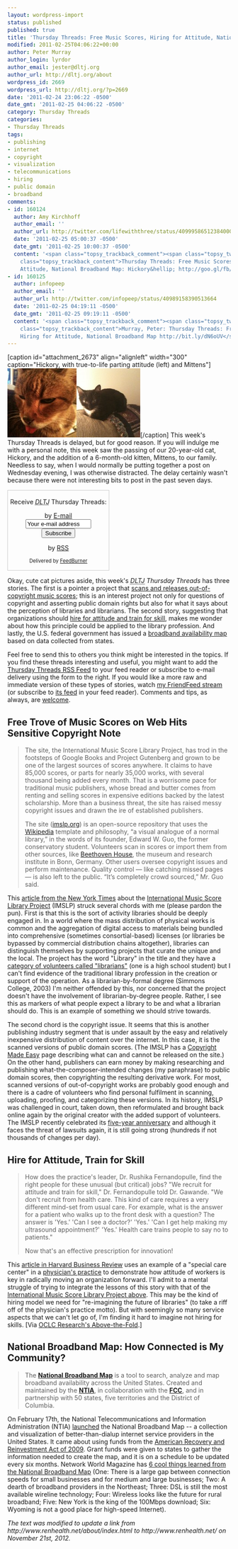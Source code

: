```yaml
---
layout: wordpress-import
status: published
published: true
title: 'Thursday Threads: Free Music Scores, Hiring for Attitude, National Broadband Map'
modified: 2011-02-25T04:06:22+00:00
author: Peter Murray
author_login: lyrdor
author_email: jester@dltj.org
author_url: http://dltj.org/about
wordpress_id: 2669
wordpress_url: http://dltj.org/?p=2669
date: '2011-02-24 23:06:22 -0500'
date_gmt: '2011-02-25 04:06:22 -0500'
category: Thursday Threads
categories:
- Thursday Threads
tags:
- publishing
- internet
- copyright
- visualization
- telecommunications
- hiring
- public domain
- broadband
comments:
- id: 160124
  author: Amy Kirchhoff
  author_email: ''
  author_url: http://twitter.com/lifewiththree/status/40999586512384000
  date: '2011-02-25 05:00:37 -0500'
  date_gmt: '2011-02-25 10:00:37 -0500'
  content: '<span class="topsy_trackback_comment"><span class="topsy_twitter_username"><span
    class="topsy_trackback_content">Thursday Threads: Free Music Scores, Hiring for
    Attitude, National Broadband Map: Hickory&hellip; http://goo.gl/fb/W6IzS</span></span>'
- id: 160125
  author: infopeep
  author_email: ''
  author_url: http://twitter.com/infopeep/status/40989158390513664
  date: '2011-02-25 04:19:11 -0500'
  date_gmt: '2011-02-25 09:19:11 -0500'
  content: '<span class="topsy_trackback_comment"><span class="topsy_twitter_username"><span
    class="topsy_trackback_content">Murray, Peter: Thursday Threads: Free Music Scores,
    Hiring for Attitude, National Broadband Map http://bit.ly/dN6oUV</span></span>'
---
```

<p>[caption id="attachment_2673" align="alignleft" width="300" caption="Hickory, with true-to-life parting attitude (left) and Mittens"]<img src="/wp-content/uploads/2011/02/cat-pictures-300x156.jpg" alt="" title="Hickory and Mittens" width="300" height="156" class="size-medium wp-image-2673" />[/caption] This week's Thursday Threads is delayed, but for good reason.  If you will indulge me with a personal note, this week saw the passing of our 20-year-old cat, Hickory, and the addition of a 6-month-old kitten, Mittens, to our family.  Needless to say, when I would normally be putting together a post on Wednesday evening, I was otherwise distracted.  The delay certainly wasn't because there were not interesting bits to post in the past seven days.</p>
<div id="feedburner-thursday-threads-email-2011w08" class="wp-caption alignright noprint noFrontPage" style="width: 230px;">
<form style="border: 1px solid rgb(204, 204, 204); padding: 3px; margin: 0pt; text-align: center;" action="http://feedburner.google.com/fb/a/mailverify" method="post" target="popupwindow" onsubmit="window.open('http://feedburner.google.com/fb/a/mailverify?uri=thursday-threads', 'popupwindow', 'scrollbars=yes,width=550,height=520');return true">
<p>Receive <i><acronym title="Disruptive Library Technology Jester">DLTJ</acronym></i> Thursday Threads:</p>
<p>by&nbsp;<a href="http://feedburner.google.com/fb/a/mailverify?uri=thursday-threads&amp;loc=en_US" title="D.L.T.J. Thursday Threads Email Subscription">E-mail</a><br /><input style="width: 140px;" name="email" value="Your e-mail address" onfocus="if (this.defaultValue==this.value) this.value = ''" type="text"/><input value="thursday-threads" name="uri" type="hidden"/><input name="loc" value="en_US" type="hidden"/><input value="Subscribe" type="submit"/></p>
<p>by&nbsp;<a href="http://feeds.dltj.org/thursday-threads/" title="D.L.T.J. Thursday Threads RSS Feed">RSS</a></p>
<p style="font-size: 80%;">Delivered by <a href="http://feedburner.google.com" target="_blank" title="Google Feedburner Service">FeedBurner</a></p>
</form>
</div>
<p> Okay, cute cat pictures aside, this week's <i><acronym title="Disruptive Library Technology Jester">DLTJ</acronym> Thursday Threads</i> has three stories.  The first is a pointer a project that <a href="#imslp">scans and releases out-of-copyright music scores</a>; this is an interest project not only for questions of copyright and asserting public domain rights but also for what it says about the perception of libraries and librarians.  The second story, suggesting that organizations should <a href="#hiring-training">hire for attitude and train for skill</a>, makes me wonder about how this principle could be applied to the library profession.  And lastly, the U.S. federal government has issued a <a href="#nbmap">broadband availability map</a> based on data collected from states.</p>
<p>Feel free to send this to others you think might be interested in the topics.  If you find these threads interesting and useful, you might want to add the <a href="http://feeds.dltj.org/thursday-threads/" title="RSS Feed for DLTJ Thursday Threads">Thursday Threads RSS Feed</a> to your feed reader or subscribe to e-mail delivery using the form to the right.  If you would like a more raw and immediate version of these types of stories, watch <a href="http://friendfeed.com/dltj" title="Peter Murray - FriendFeed">my FriendFeed stream</a> (or subscribe to <a href="http://friendfeed.com/dltj?format=atom" title="Atom feed for Peter Murray's FriendFeed account">its feed</a> in your feed reader).  Comments and tips, as always, are <a href="/contact">welcome</a>.</p>
<h2 id="imslp">Free Trove of Music Scores on Web Hits Sensitive Copyright Note</h2>
<blockquote><p>The site, the International Music Score Library Project, has trod in the footsteps of Google Books and Project Gutenberg and grown to be one of the largest sources of scores anywhere. It claims to have 85,000 scores, or parts for nearly 35,000 works, with several thousand being added every month. That is a worrisome pace for traditional music publishers, whose bread and butter comes from renting and selling scores in expensive editions backed by the latest scholarship. More than a business threat, the site has raised messy copyright issues and drawn the ire of established publishers.        </p>
<p>
The site (<a href="http://imslp.org" title="International Music Score Library Project homepage">imslp.org</a>) is an open-source repository that uses the <a href="http://topics.nytimes.com/top/news/business/companies/wikipedia/index.html?inline=nyt-org" title="More articles about Wikipedia from the New York Times">Wikipedia</a> template and philosophy, &ldquo;a visual analogue of a normal library,&rdquo; in the words of its founder, Edward W. Guo, the former conservatory student. Volunteers scan in scores or import them from other sources, like <a href="http://www.beethoven-haus-bonn.de/sixcms/detail.php?template=portal_en" title="">Beethoven House</a>, the museum and research institute in Bonn, Germany. Other users oversee copyright issues and perform maintenance. Quality control &mdash; like catching missed pages &mdash; is also left to the public. &ldquo;It&rsquo;s completely crowd sourced,&rdquo; Mr. Guo said.</p>
</blockquote>
<p>This <a href="http://www.nytimes.com/2011/02/22/arts/music/22music-imslp.html?_r=1" title="Free Trove of Music Scores on Web Hits Sensitive Copyright Note | New York Times">article from the New York Times</a> about the <a href="http://imslp.org/" title="International Music Score Library Project homepage">International Music Score Library Project</a> (IMSLP) struck several chords with me (please pardon the pun).  First is that this is the sort of activity libraries should be deeply engaged in.  In a world where the mass distribution of physical works is common and the aggregation of digital access to materials being bundled into comprehensive (sometimes consortial-based) licenses (or libraries be bypassed by commercial distribution chains altogether), libraries can distinguish themselves by supporting projects that curate the unique and the local.  The project has the word "Library" in the title and they have a <a href="http://imslp.org/wiki/IMSLP:Librarians" title="IMSLP Librarians">category of volunteers called "librarians"</a> (one is a high school student) but I can't find evidence of the traditional library profession in the creation or support of the operation.  As a librarian-by-formal degree (Simmons College, 2003) I'm neither offended by this, nor concerned that the project doesn't have the involvement of librarian-by-degree people.  Rather, I see this as markers of what people expect a library to be and what a librarian should do.  This is an example of something we should strive towards.</p>
<p>The second chord is the copyright issue.  It seems that this is another publishing industry segment that is under assault by the easy and relatively inexpensive distribution of content over the internet.  In this case, it is the scanned versions of public domain scores.  (The IMSLP has a <a href="http://imslp.org/wiki/IMSLP:Copyright_Made_Simple" title="IMSLP:Copyright Made Simple">Copyright Made Easy</a> page describing what can and cannot be released on the site.)  On the other hand, publishers can earn money by making researching and publishing what-the-composer-intended changes (my paraphrase) to public domain scores, then copyrighting the resulting derivative work.  For most, scanned versions of out-of-copyright works are probably good enough and there is a cadre of volunteers who find personal fulfilment in scanning, uploading, proofing, and categorizing these versions.  In its history, IMSLP was challenged in court, taken down, then reformulated and brought back online again by the original creator with the added support of volunteers.  The IMSLP recently celebrated its <a href="http://imslpjournal.org/imslps-5-year-anniversary/" title="IMSLP&amp;#8217;s 5 Year Anniversary | IMSLP Journal">five-year anniversary</a> and although it faces the threat of lawsuits again, it is still going strong (hundreds if not thousands of changes per day).</p>
<h2 id="hiring-training">Hire for Attitude, Train for Skill</h2>
<blockquote><p>How does the practice's leader, Dr. Rushika Fernandopulle, find the right people for these unusual (but critical) jobs? "We recruit for attitude and train for skill," Dr. Fernandopulle told Dr. Gawande. "We don't recruit from health care. This kind of care requires a very different mind-set from usual care. For example, what is the answer for a patient who walks up to the front desk with a question? The answer is 'Yes.' 'Can I see a doctor?' 'Yes.' 'Can I get help making my ultrasound appointment?' 'Yes.' Health care trains people to say no to patients."</p>
<p>Now that's an effective prescription for innovation!</p></blockquote>
<p>This <a href="http://blogs.hbr.org/taylor/2011/02/hire_for_attitude_train_for_sk.html" title="Hire for Attitude, Train for Skill - Bill Taylor - Harvard Business Review">article in Harvard Business Review</a> uses an example of a "special care center" in a <a href="http://www.renhealth.net/" title="Renaissance Health: About Us">physician's practice</a> to demonstrate how attitude of workers is key in radically moving an organization forward.  I'll admit to a mental struggle of trying to integrate the lessons of this story with that of the <a href="#imslp">International Music Score Library Project above</a>.  This may be the kind of hiring model we need for "re-imagining the future of libraries" (to take a riff off of the physician's practice motto).  But with seemingly so many service aspects that we can't let go of, I'm finding it hard to imagine not hiring for skills.  [Via <a href="http://www.oclc.org/research/publications/newsletters/abovethefold/default.htm" title="Above the Fold | OCLC">OCLC Research's Above-the-Fold</a>.]</p>
<h2 id="nbmap">National Broadband Map: How Connected is My Community?</h2>
<blockquote><p>The <a href="http://www.broadbandmap.gov/about" title="About the National Broadband Map"><strong>National Broadband Map</strong></a> is a tool to search, analyze and map broadband availability across the United States. Created and maintained by the <a href="http://www.ntia.doc.gov/" title="National Telecommunications and Information Administration"><strong>NTIA</strong></a>, in collaboration with the  <a href="http://fcc.gov/" title="Federal Communications Commission"><strong>FCC</strong></a>, and in partnership with 50 states, five territories and the District of Columbia.</p></blockquote>
<p>On February 17th, the National Telecommunications and Information Administration (NTIA) <a href="http://www.broadbandmap.gov/blog/1/hello-world/" title="National Broadband Map is launched! | National Broadband Map Blog">launched</a> the National Broadband Map -- a collection and visualization of better-than-dialup internet service providers in the United States.  It came about using funds from the <a href="http://en.wikipedia.org/wiki/American_Recovery_and_Reinvestment_Act_of_2009" title="American Recovery and Reinvestment Act of 2009 - Wikipedia">American Recovery and Reinvestment Act of 2009</a>.  Grant funds were given to states to gather the information needed to create the map, and it is on a schedule to be updated every six months. Network World Magazine has <a href="http://www.networkworld.com/news/2011/021711-broadband-map.html" title="6 cool things learned from the National Broadband Map | Network World Magazine">6 cool things learned from the National Broadband Map</a> (One: There is a large gap between connection speeds for small businesses and for medium and large businesses; Two: A dearth of broadband providers in the Northeast; Three: DSL is still the most available wireline technology; Four: Wireless looks like the future for rural broadband; Five: New York is the king of the 100Mbps download; Six: Wyoming is not a good place for high-speed Internet).
<p style="padding:0;margin:0;font-style:italic;">The text was modified to update a link from http://www.renhealth.net/about/index.html to http://www.renhealth.net/ on November 21st, 2012.</p>
